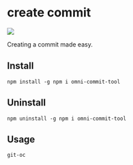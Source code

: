 # create commit
![](https://img.shields.io/badge/node-18-brightgreen.svg)

Creating a commit made easy.

## Install
```shell
npm install -g npm i omni-commit-tool
```

## Uninstall
```shell
npm uninstall -g npm i omni-commit-tool
```

## Usage
```
git-oc
```
